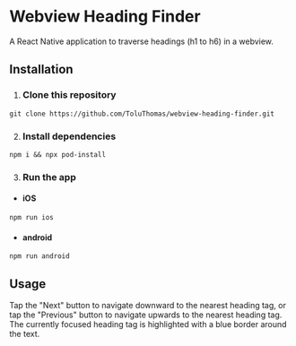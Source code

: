 # Webview Heading Finder
A React Native application to traverse headings (h1 to h6) in a webview.

## Installation
1. ### Clone this repository
```git clone https://github.com/ToluThomas/webview-heading-finder.git```

2. ### Install dependencies
```npm i && npx pod-install```

3. ### Run the app
- #### iOS
```npm run ios```

- #### android
```npm run android```

## Usage
Tap the "Next" button to navigate downward to the nearest heading tag, or tap the "Previous" button to navigate upwards to the nearest heading tag. The currently focused heading tag is highlighted with a blue border around the text.